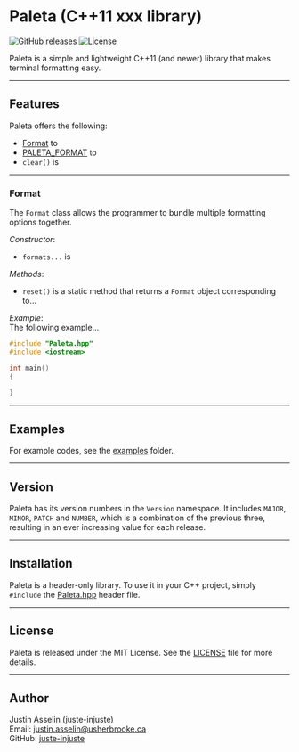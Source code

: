 # Paleta (C++11 xxx library)

[![GitHub releases](https://img.shields.io/github/v/release/juste-injuste/Paleta.svg)](https://github.com/juste-injuste/Paleta/releases)
[![License](https://img.shields.io/github/license/juste-injuste/Paleta.svg)](LICENSE)

Paleta is a simple and lightweight C++11 (and newer) library that makes terminal formatting easy.

---

## Features

Paleta offers the following:
* [Format](#Format) to 
* [PALETA_FORMAT](#PALETA_FORMAT) to 
* `clear()` is 
---

### Format
The `Format` class allows the programmer to bundle multiple formatting options together.

_Constructor_:
* `formats...` is

_Methods_:
* `reset()` is a static method that returns a `Format` object corresponding to...

_Example_:<br>
The following example...

```cpp
#include "Paleta.hpp"
#include <iostream>

int main()
{
    
}
```

---

## Examples

For example codes, see the [examples](examples) folder.

---

## Version

Paleta has its version numbers in the `Version` namespace. It includes `MAJOR`, `MINOR`, `PATCH` and `NUMBER`, which is a combination of the previous three, resulting in an ever increasing value for each release.

---

## Installation

Paleta is a header-only library. To use it in your C++ project, simply `#include` the [Paleta.hpp](include/Paleta.hpp) header file.

---

## License

Paleta is released under the MIT License. See the [LICENSE](LICENSE) file for more details.

---

## Author

Justin Asselin (juste-injuste)  
Email: justin.asselin@usherbrooke.ca  
GitHub: [juste-injuste](https://github.com/juste-injuste)

